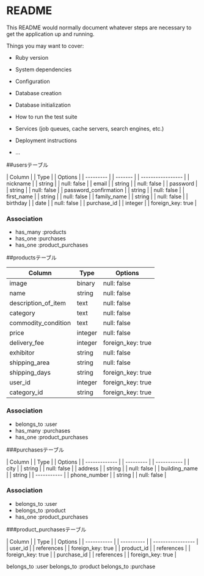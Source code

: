 # README

This README would normally document whatever steps are necessary to get the
application up and running.

Things you may want to cover:

* Ruby version

* System dependencies

* Configuration

* Database creation

* Database initialization

* How to run the test suite

* Services (job queues, cache servers, search engines, etc.)

* Deployment instructions

* ...

<!-- テーブル設計 -->

##usersテーブル

| Column                | | Type    | | Options           |
| ---------             | | ------- | | ----------------- |
| nickname              | | string  | | null: false       |
| email                 | | string  | | null: false       |
| password              | | string  | | null: false       |
| password_confirmation | | string | | null: false       |
| first_name            | | string  | | null: false       |
| family_name           | | string  | | null: false       |
| birthday              | | date    | | null: false       |
| purchase_id           | | integer | | foreign_key: true |

### Association

- has_many :products
- has_one :purchases
- has_one :product_purchases

##productsテーブル

| Column               | Type      | Options           |
| -------------------- | --------- | ----------------- |
| image                | binary    | null: false       |
| name                 | string    | null: false       |
| description_of_item  | text      | null: false       |
| category             | text      | null: false       |
| commodity_condition  | text      | null: false       |
| price                | integer   | null: false       |
| delivery_fee         | integer   | foreign_key: true |
| exhibitor            | string    | null: false       |
| shipping_area        | string    | null: false       |
| shipping_days        | string    | foreign_key: true |
| user_id              | integer   | foreign_key: true |
| category_id          | string    | foreign_key: true |

### Association

- belongs_to :user
- has_many :purchases
- has_one :product_purchases


###purchasesテーブル

| Column        | | Type      | | Options     |
| ------------- | | --------- | | ----------- |
| city          | | string    | | null: false |
| address       | | string    | | null: false |
| building_name | | string    | | ----------- |
| phone_number  | | string    | | null: false |

### Association

- belongs_to :user
- belongs_to :product
- has_one :product_purchases

###product_purchasesテーブル

| Column      | | Type       | | Options           |
| ----------- | | ---------- | | ----------------- |
| user_id     | | references | | foreign_key: true |
| product_id  | | references | | foreign_key: true |
| purchase_id | | references | | foreign_key: true |

belongs_to :user
belongs_to :product
belongs_to :purchase
